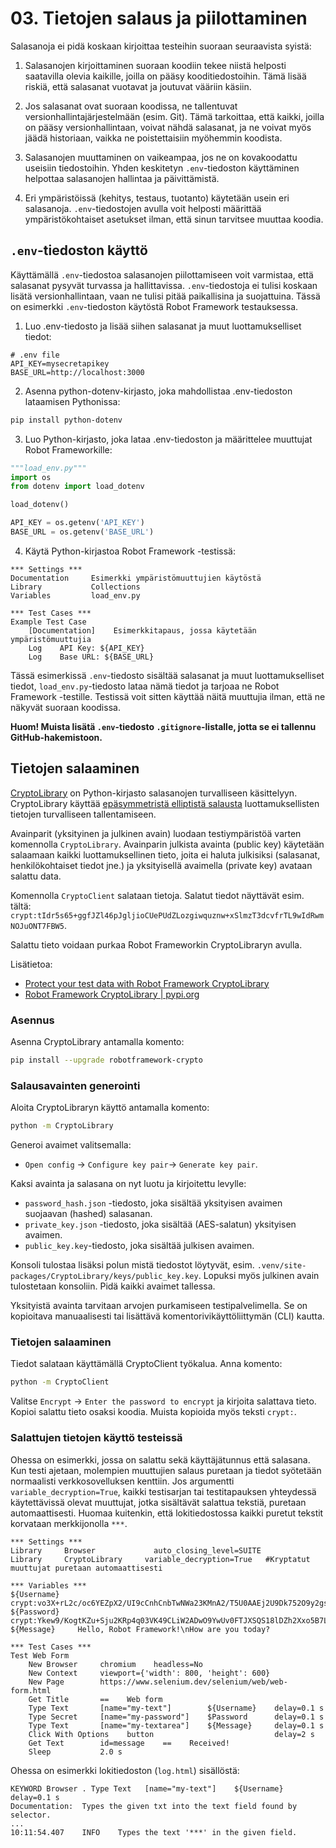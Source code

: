 # 03. Tietojen salaus ja piilottaminen

Salasanoja ei pidä koskaan kirjoittaa testeihin suoraan seuraavista syistä:

1. Salasanojen kirjoittaminen suoraan koodiin tekee niistä helposti saatavilla olevia kaikille, joilla on pääsy kooditiedostoihin. Tämä lisää riskiä, että salasanat vuotavat ja joutuvat vääriin käsiin.

2. Jos salasanat ovat suoraan koodissa, ne tallentuvat versionhallintajärjestelmään (esim. Git). Tämä tarkoittaa, että kaikki, joilla on pääsy versionhallintaan, voivat nähdä salasanat, ja ne voivat myös jäädä historiaan, vaikka ne poistettaisiin myöhemmin koodista.

3. Salasanojen muuttaminen on vaikeampaa, jos ne on kovakoodattu useisiin tiedostoihin. Yhden keskitetyn `.env`-tiedoston käyttäminen helpottaa salasanojen hallintaa ja päivittämistä.

4.  Eri ympäristöissä (kehitys, testaus, tuotanto) käytetään usein eri salasanoja. `.env`-tiedostojen avulla voit helposti määrittää ympäristökohtaiset asetukset ilman, että sinun tarvitsee muuttaa koodia.

## `.env`-tiedoston käyttö

Käyttämällä `.env`-tiedostoa salasanojen piilottamiseen voit varmistaa, että salasanat pysyvät turvassa ja hallittavissa. `.env`-tiedostoja ei tulisi koskaan lisätä versionhallintaan, vaan ne tulisi pitää paikallisina ja suojattuina. Tässä on esimerkki `.env`-tiedoston käytöstä Robot Framework testauksessa.


1. Luo .env-tiedosto ja lisää siihen salasanat ja muut luottamukselliset tiedot:
```
# .env file
API_KEY=mysecretapikey
BASE_URL=http://localhost:3000
```
2. Asenna python-dotenv-kirjasto, joka mahdollistaa .env-tiedoston lataamisen Pythonissa:
```bash
pip install python-dotenv
```
3. Luo Python-kirjasto, joka lataa .env-tiedoston ja määrittelee muuttujat Robot Frameworkille:
```Python
"""load_env.py"""
import os
from dotenv import load_dotenv

load_dotenv()

API_KEY = os.getenv('API_KEY')
BASE_URL = os.getenv('BASE_URL')
```
4. Käytä Python-kirjastoa Robot Framework -testissä:
```robotframework
*** Settings ***
Documentation     Esimerkki ympäristömuuttujien käytöstä
Library           Collections
Variables         load_env.py

*** Test Cases ***
Example Test Case
    [Documentation]    Esimerkkitapaus, jossa käytetään ympäristömuuttujia
    Log    API Key: ${API_KEY}
    Log    Base URL: ${BASE_URL}
```
Tässä esimerkissä `.env`-tiedosto sisältää salasanat ja muut luottamukselliset tiedot, `load_env.py`-tiedosto lataa nämä tiedot ja tarjoaa ne Robot Framework -testille. Testissä voit sitten käyttää näitä muuttujia ilman, että ne näkyvät suoraan koodissa.

**Huom! Muista lisätä `.env`-tiedosto `.gitignore`-listalle, jotta se ei tallennu GitHub-hakemistoon.**

## Tietojen salaaminen

[CryptoLibrary](https://pypi.org/project/robotframework-crypto/) on Python-kirjasto salasanojen turvalliseen käsittelyyn. CryptoLibrary käyttää [epäsymmetristä elliptistä salausta](https://en.wikipedia.org/wiki/Elliptic-curve_cryptography) luottamuksellisten tietojen turvalliseen tallentamiseen. 

Avainparit (yksityinen ja julkinen avain) luodaan testiympäristöä varten komennolla `CryptoLibrary`. Avainparin julkista avainta (public key) käytetään salaamaan kaikki luottamuksellinen tieto, joita ei haluta julkisiksi (salasanat, henkilökohtaiset tiedot jne.) ja yksityisellä avaimella (private key) avataan salattu data.

Komennolla `CryptoClient` salataan tietoja. Salatut tiedot näyttävät esim. tältä:
`crypt:tIdr5s65+ggfJZl46pJgljioCUePUdZLozgiwquznw+xSlmzT3dcvfrTL9wIdRwmNOJuONT7FBW5`. 

Salattu tieto voidaan purkaa Robot Frameworkin CryptoLibraryn avulla.

Lisätietoa:
- [Protect your test data with Robot Framework CryptoLibrary](https://michaelhallik.github.io/blog/2021/11/24/Robot-Framework-Crypto-Library)
- [Robot Framework CryptoLibrary | pypi.org](https://pypi.org/project/robotframework-crypto/)

### Asennus
Asenna CryptoLibrary antamalla komento:
```bash
pip install --upgrade robotframework-crypto
```
### Salausavainten generointi
Aloita CryptoLibraryn käyttö antamalla komento: 
```bash
python -m CryptoLibrary
```
Generoi avaimet valitsemalla:
- `Open config` -> `Configure key pair`-> `Generate key pair`.

Kaksi avainta ja salasana on nyt luotu ja kirjoitettu levylle:
- `password_hash.json` -tiedosto, joka sisältää yksityisen avaimen suojaavan (hashed) salasanan.
- `private_key.json` -tiedosto, joka sisältää (AES-salatun) yksityisen avaimen.
- `public_key.key`-tiedosto, joka sisältää julkisen avaimen.

Konsoli tulostaa lisäksi polun mistä tiedostot löytyvät, esim. `.venv/site-packages/CryptoLibrary/keys/public_key.key`. Lopuksi myös julkinen avain tulostetaan konsoliin. Pidä kaikki avaimet tallessa.

Yksityistä avainta tarvitaan arvojen purkamiseen testipalvelimella. Se on kopioitava manuaalisesti tai lisättävä komentorivikäyttöliittymän (CLI) kautta.

### Tietojen salaaminen
Tiedot salataan käyttämällä CryptoClient työkalua. Anna komento:
```bash
python -m CryptoClient
```
Valitse `Encrypt` -> `Enter the password to encrypt` ja kirjoita salattava tieto. Kopioi salattu tieto osaksi koodia. Muista kopioida myös teksti `crypt:`.

### Salattujen tietojen käyttö testeissä
Ohessa on esimerkki, jossa on salattu sekä käyttäjätunnus että salasana. Kun testi ajetaan, molempien muuttujien salaus puretaan ja tiedot syötetään normaalisti verkkosovelluksen kenttiin. Jos argumentti `variable_decryption=True`, kaikki testisarjan tai testitapauksen yhteydessä käytettävissä olevat muuttujat, jotka sisältävät salattua tekstiä, puretaan automaattisesti. Huomaa kuitenkin, että lokitiedostossa kaikki puretut tekstit korvataan merkkijonolla `***`.

```robotframework
*** Settings ***
Library     Browser     	    auto_closing_level=SUITE
Library     CryptoLibrary     variable_decryption=True   #Kryptatut muuttujat puretaan automaattisesti

*** Variables ***
${Username}    crypt:vo3X+rL2c/oc6YEZpX2/UI9cCnhCnbTwNWa23KMnA2/T5U0AAEj2U9Dk752O9y2gsR/kUUjfF3RIfqOdmDgRGQ==
${Password}    crypt:Ykew9/KogtKZu+Sju2KRp4q03VK49CLiW2ADwO9YwUv0FTJXSQS18lDZh2Xxo5B7LKc4N6sohur2K5dkY0s= 
${Message}     Hello, Robot Framework!\nHow are you today?

*** Test Cases ***
Test Web Form
    New Browser     chromium    headless=No
    New Context     viewport={'width': 800, 'height': 600}
    New Page        https://www.selenium.dev/selenium/web/web-form.html 
    Get Title       ==    Web form  
    Type Text       [name="my-text"]        ${Username}    delay=0.1 s 
    Type Secret     [name="my-password"]    $Password      delay=0.1 s
    Type Text       [name="my-textarea"]    ${Message}     delay=0.1 s
    Click With Options    button                           delay=2 s
    Get Text        id=message    ==    Received!
    Sleep           2.0 s
```
Ohessa on esimerkki lokitiedoston (`log.html`) sisällöstä:
```
KEYWORD Browser . Type Text   [name="my-text"]    ${Username}    delay=0.1 s
Documentation:	Types the given txt into the text field found by selector.
...
10:11:54.407	INFO	Types the text '***' in the given field.
```
